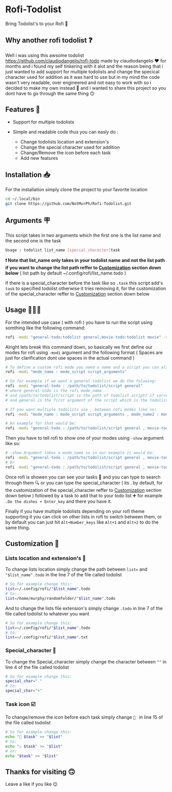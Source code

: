 # Rofi-Todolist
Bring Todolist's to your Rofi 🫠

## Why another rofi todolist ❓

Well i was using this awsome todolist https://github.com/claudiodangelis/rofi-todo made by claudiodangelis ❤️ for months and i found my self tinkering with it alot and the reason being that i just wanted to add support for multiple todolists and change the specical character used for addition as it was hard to use but in my mind the code wasn't very readable, over engineered and not easy to work with so i decided to make my own instead 🙂 and i wanted to share this project so you dont have to go through the same thing 🙃

## Features 📝

- Support for multiple todolists
- Simple and readable code thus you can easly do : 

  - Change todolists location and extension's
  - Change the special character used for addition 
  - Change/Remove the icon before each task
  - Add new features

## Installation 📥

For the installation simply clone the project to your favorite location 

```bash
cd ~/.local/bin
git clone https://github.com/NotMurPh/Rofi-Todolist.git
```

## Arguments 🪧

This script takes in two arguments which the first one is the list name and the second one is the task

```bash
Usage : todolist list_name [special_character]task
```

__❗ Note that list_name only takes in your todolist name and not the list path if you want to change the list path reffer to [Customization](https://github.com/NotMurPh/Rofi-Todolist/edit/main/README.md#customization) section down below__ ( list path by default ~/.config/rofi/list_name.todo )

If there is a special_character before the task like so `.task` this script add's `task` to specified todolist otherwise it tries removing it,
for the customization of the special_character reffer to [Customization](https://github.com/NotMurPh/Rofi-Todolist/edit/main/README.md#customization) section down below

## Usage 🧑🏻‍💻

For the intended use case ( with rofi ) you have to run the script using somthing like the following command: 

```bash
rofi -modi "general-todo:todolist general,movie-todo:todolist movie" -show general-todo
```

Alright lets break this command down,
so basically we first define our modes for rofi using `-modi` argument and the following format ( Spaces are just for clarification dont use spaces in the actual command )

```bash
# To define a custom rofi mode you need a name and a script you can also give the script some arguments
rofi -modi "mode_name : mode_script script_arguments"

# So for example if we want a general todolist we do the folowing:
rofi -modi "general-todo : /path/to/todolist/script general"
# where general-todo is the rofi mode_name 
# and /path/to/todolist/script is the path of todolist script( if correctly cloned ~/.local/bin/Rofi-Todolist/todolist )
# and general is the first argument of the script which is the todolist name

# If you want multiple todolists use , between rofi modes like so:
rofi -modi "mode_name : mode_script script_arguments , mode_name2 : mode_script2 script_arguments2"

# An example for that would be:
rofi -modi "general-todo : /path/to/todolist/script general , movie-todo : /path/to/todolist/script movie"
```

Then you have to tell rofi to show one of your modes using `-show` argument like so:

```bash
# -show Argument takes a mode_name so in our example it would be:
rofi -modi "general-todo : /path/to/todolist/script general , movie-todo : /path/to/todolist/script movie" -show general-todo
# Or
rofi -modi "general-todo : /path/to/todolist/script general , movie-todo : /path/to/todolist/script movie" -show movie-todo
```

Once rofi is showen you can see your tasks 👀 and you can type to search through them 🔍 or you can type the special_character ( its . by default, for the customization of the special_character reffer to [Customization](https://github.com/NotMurPh/Rofi-Todolist/edit/main/README.md#customization) section down below ) followed by a task to add that to your todo list ➕ for example `.Do the dishes + Enter_key` and there you have it.

Finally if you have multiple todolists depending on your rofi theme supporting it you can click on other lists in rofi to switch between them, or by default you can just hit `Alt+Number_keys` like `Alt+1` and `Alt+2` to do the same thing.

## Customization 🔧

### Lists location and extension's 📍

To change lists location simply change the path between `list=` and `"$list_name".todo` in the line 7 of the file called todolist

```bash
# So for example change this:
list=~/.config/rofi/"$list_name".todo
# to:
list=/home/murphy/randomfolder/"$list_name".todo
```

And to change the lists file extension's simply change `.todo` in line 7 of the file called todolist to whatever you want

```bash
# So for example change this:
list=~/.config/rofi/"$list_name".todo
# to:
list=~/.config/rofi/"$list_name".txt
```

### Special_character 💬

To change the Special_character simply change the character between `""` in line 4 of the file called todolist

```bash
# So for example change this:
special_char="."
# to:
special_char="+"
```

### Task icon ☑️

To change/remove the icon before each task simply change ` ` in line 15 of the file called todolist

```bash
# So for example change this:
echo " $task" >> "$list"
# to:
echo "☑️ $task" >> "$list"
# or:
echo "$task" >> "$list"
```

## Thanks for visiting 🙃

Leave a like if you like 😉
